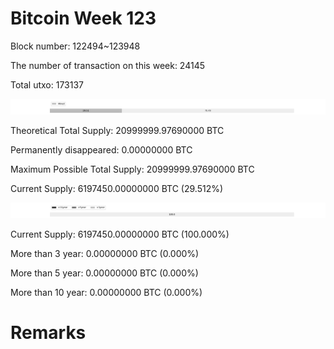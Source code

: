 # Bitcoin Week 123

Block number: 122494~123948

The number of transaction on this week: 24145

Total utxo: 173137

![](../images/mined_week123.png)

Theoretical Total Supply: 20999999.97690000 BTC

Permanently disappeared: 0.00000000 BTC

Maximum Possible Total Supply: 20999999.97690000 BTC

Current Supply: 6197450.00000000 BTC (29.512%)

![](../images/year_week123.png)


Current Supply: 6197450.00000000 BTC (100.000%)

More than 3 year: 0.00000000 BTC (0.000%)

More than 5 year: 0.00000000 BTC (0.000%)

More than 10 year: 0.00000000 BTC (0.000%)

# Remarks

